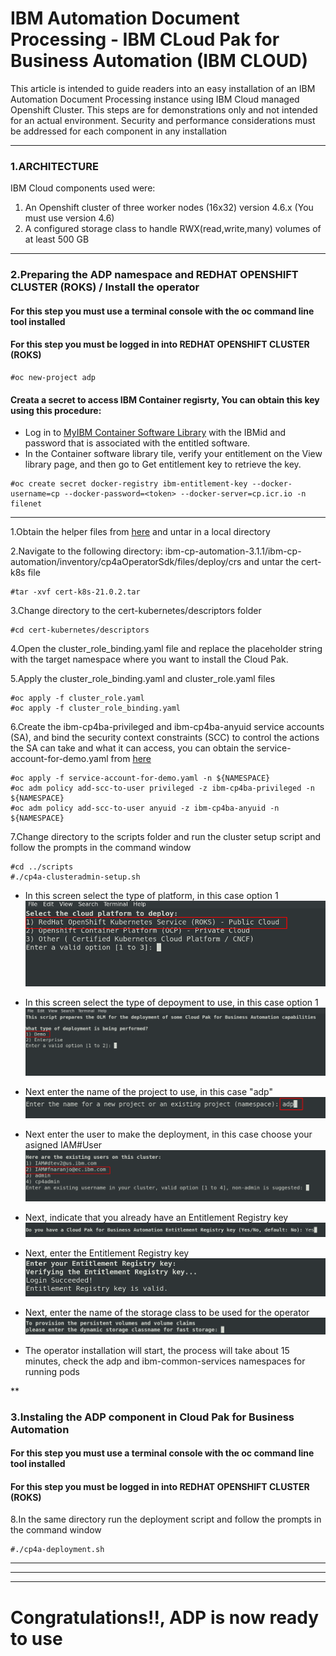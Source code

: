 # IBM Automation Document Processing - IBM CLoud Pak for Business Automation (IBM CLOUD)

This article is intended to guide readers into an easy installation of an IBM Automation Document Processing instance using IBM Cloud managed Openshift Cluster.
This steps are for demonstrations only and not intended for an actual environment. Security and performance considerations must be addressed for each component in any installation

***
### 1.ARCHITECTURE

IBM Cloud components used were:
1. An Openshift cluster of three worker nodes (16x32) version 4.6.x (You must use version 4.6)
2. A configured storage class to handle RWX(read,write,many) volumes of at least 500 GB

***
### 2.Preparing the ADP namespace and REDHAT OPENSHIFT CLUSTER (ROKS) / Install the operator
#### For this step you must use a terminal console with the oc command line tool installed
#### For this step you must be logged in into REDHAT OPENSHIFT CLUSTER (ROKS)
```
#oc new-project adp
```

#### Creata a secret to access IBM Container regisrty, You can obtain this key using this procedure:
* Log in to [MyIBM Container Software Library](https://myibm.ibm.com/products-services/containerlibrary) with the IBMid and password that is associated with the entitled software.
* In the Container software library tile, verify your entitlement on the View library page, and then go to Get entitlement key to retrieve the key. 

```
#oc create secret docker-registry ibm-entitlement-key --docker-username=cp --docker-password=<token> --docker-server=cp.icr.io -n filenet
```
***
1.Obtain the helper files from [here](https://github.com/fxnaranjo/cp4ba-adp/blob/main/helper/ibm-cp-automation-3.1.1.tgz) and untar in a local directory

2.Navigate to the following directory: ibm-cp-automation-3.1.1/ibm-cp-automation/inventory/cp4aOperatorSdk/files/deploy/crs and untar the cert-k8s file
```
#tar -xvf cert-k8s-21.0.2.tar
```

3.Change directory to the cert-kubernetes/descriptors folder
```
#cd cert-kubernetes/descriptors
```

4.Open the cluster_role_binding.yaml file and replace the placeholder string <NAMESPACE> with the target namespace where you want to install the Cloud Pak.
 
5.Apply the cluster_role_binding.yaml and cluster_role.yaml files
```
#oc apply -f cluster_role.yaml
#oc apply -f cluster_role_binding.yaml
```
  
6.Create the ibm-cp4ba-privileged and ibm-cp4ba-anyuid service accounts (SA), and bind the security context constraints (SCC) to control the actions the SA can take and what it can access, you can obtain the service-account-for-demo.yaml from [here](https://github.com/fxnaranjo/cp4ba-adp/blob/main/helper/service-account-for-demo.yaml)
```
#oc apply -f service-account-for-demo.yaml -n ${NAMESPACE}
#oc adm policy add-scc-to-user privileged -z ibm-cp4ba-privileged -n ${NAMESPACE}
#oc adm policy add-scc-to-user anyuid -z ibm-cp4ba-anyuid -n ${NAMESPACE}
```

 7.Change directory to the scripts folder and run the cluster setup script and follow the prompts in the command window
 ```
 #cd ../scripts
 #./cp4a-clusteradmin-setup.sh
 ```
  
* In this screen select the type of platform, in this case option 1
![Cluster2](https://github.com/fxnaranjo/cp4ba-adp//raw/main/images/cluster1.png "Cluster1")
 
* In this screen select the type of depoyment to use, in this case option 1
![Cluster2](https://github.com/fxnaranjo/cp4ba-adp//raw/main/images/cluster2.png "Cluster2")
 
* Next enter the name of the project to use, in this case "adp"
![Cluster3](https://github.com/fxnaranjo/cp4ba-adp//raw/main/images/cluster3.png "Cluster3")
 
* Next enter the user to make the deployment, in this case choose your asigned IAM#User
![Cluster4](https://github.com/fxnaranjo/cp4ba-adp//raw/main/images/cluster4.png "Cluster4")
 
* Next, indicate that you already have an Entitlement Registry key
![Cluster5](https://github.com/fxnaranjo/cp4ba-adp//raw/main/images/cluster5.png "Cluster5")

* Next, enter the Entitlement Registry key 
![Cluster6](https://github.com/fxnaranjo/cp4ba-adp//raw/main/images/cluster6.png "Cluster6")
 
* Next, enter the name of the storage class to be used for the operator
![Cluster7](https://github.com/fxnaranjo/cp4ba-adp//raw/main/images/cluster7.png "Cluster7")

* The operator installation will start, the process will take about 15 minutes, check the adp and ibm-common-services namespaces for running pods
 
**
### 3.Instaling the ADP component in Cloud Pak for Business Automation
#### For this step you must use a terminal console with the oc command line tool installed
#### For this step you must be logged in into REDHAT OPENSHIFT CLUSTER (ROKS)
 
8.In the same directory run the deployment script and follow the prompts in the command window
 ```
 #./cp4a-deployment.sh
```

***
***
***
# Congratulations!!, ADP is now ready to use
